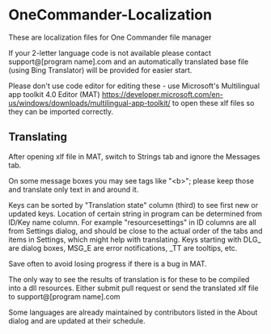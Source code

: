 # OneCommander-Localization
These are localization files for One Commander file manager

If your 2-letter language code is not available please contact support@[program name].com and an automatically translated base file (using Bing Translator) will be provided for easier start.

Please don't use code editor for editing these - use Microsoft's Multilingual app toolkit 4.0 Editor (MAT)
https://developer.microsoft.com/en-us/windows/downloads/multilingual-app-toolkit/
to open these xlf files so they can be imported correctly.

## Translating
After opening xlf file in MAT, switch to Strings tab and ignore the Messages tab.

On some message boxes you may see tags like "<bpt id="1">&lt;b&gt;</bpt>"; please keep those and translate only text in and around it.

Keys can be sorted by "Translation state" column (third) to see first new or updated keys.
Location of certain string in program can be determined from ID/Key name column. For example "resourcesettings" in ID columns are all from Settings dialog, and should be close to the actual order of the tabs and items in Settings, which might help with translating. Keys starting with DLG_ are dialog boxes, MSG_E are error notifications, _TT are tooltips, etc.

Save often to avoid losing progress if there is a bug in MAT.

The only way to see the results of translation is for these to be compiled into a dll resources. Either submit pull request or send the translated xlf file to support@[program name].com

Some languages are already maintained by contributors listed in the About dialog and are updated at their schedule.

